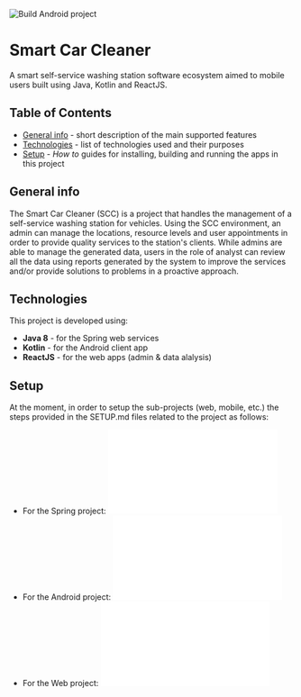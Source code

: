 ![Build Android project](https://github.com/Ryuushinzou/SmartCarCleaner/workflows/Build%20Android%20project/badge.svg)

# Smart Car Cleaner
A smart self-service washing station software ecosystem aimed to mobile users built using Java, Kotlin and ReactJS.

## Table of Contents
* [General info](#general-info) - short description of the main supported features
* [Technologies](#technologies) - list of technologies used and their purposes
* [Setup](#setup) - *How to* guides for installing, building and running the apps in this project

## General info
The Smart Car Cleaner (SCC) is a project that handles the management of a self-service washing station for vehicles. Using the SCC environment, an admin can manage the locations, resource levels and user appointments in order to provide quality services to the station's clients. While admins are able to manage the generated data, users in the role of analyst can review all the data using reports generated by the system to improve the services and/or provide solutions to problems in a proactive approach.

## Technologies
This project is developed using:
* **Java 8** - for the Spring web services
* **Kotlin** - for the Android client app
* **ReactJS** - for the web apps (admin & data alalysis)

## Setup
At the moment, in order to setup the sub-projects (web, mobile, etc.) the steps provided in the SETUP.md files related to the project as follows:
* For the Spring project: ![Spring Project SETUP.md](./backend/SETUP.md)
* For the Android project: ![Android Project SETUP.md](./android/SETUP.md)
* For the Web project: ![Web Project SETUP.md](./web/SETUP.md)
